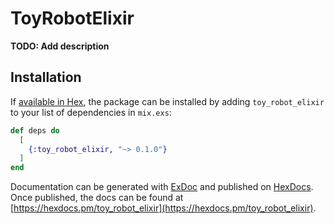 # ToyRobotElixir

**TODO: Add description**

## Installation

If [available in Hex](https://hex.pm/docs/publish), the package can be installed
by adding `toy_robot_elixir` to your list of dependencies in `mix.exs`:

```elixir
def deps do
  [
    {:toy_robot_elixir, "~> 0.1.0"}
  ]
end
```

Documentation can be generated with [ExDoc](https://github.com/elixir-lang/ex_doc)
and published on [HexDocs](https://hexdocs.pm). Once published, the docs can
be found at [https://hexdocs.pm/toy_robot_elixir](https://hexdocs.pm/toy_robot_elixir).

